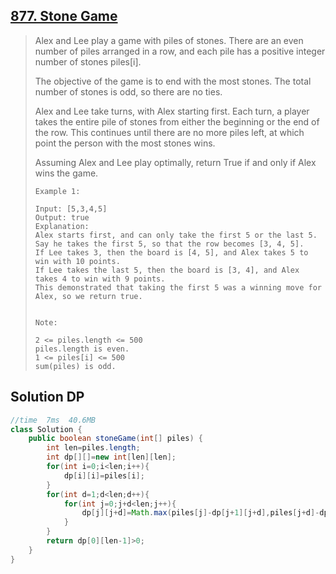 ## [877. Stone Game](https://leetcode-cn.com/problems/stone-game/)

> Alex and Lee play a game with piles of stones.  There are an even number of piles arranged in a row, and each pile has a positive integer number of stones piles[i].
>
> The objective of the game is to end with the most stones.  The total number of stones is odd, so there are no ties.
>
> Alex and Lee take turns, with Alex starting first.  Each turn, a player takes the entire pile of stones from either the beginning or the end of the row.  This continues until there are no more piles left, at which point the person with the most stones wins.
>
> Assuming Alex and Lee play optimally, return True if and only if Alex wins the game.
>
>  
>
> ```
> Example 1:
> 
> Input: [5,3,4,5]
> Output: true
> Explanation: 
> Alex starts first, and can only take the first 5 or the last 5.
> Say he takes the first 5, so that the row becomes [3, 4, 5].
> If Lee takes 3, then the board is [4, 5], and Alex takes 5 to win with 10 points.
> If Lee takes the last 5, then the board is [3, 4], and Alex takes 4 to win with 9 points.
> This demonstrated that taking the first 5 was a winning move for Alex, so we return true.
> 
> 
> Note:
> 
> 2 <= piles.length <= 500
> piles.length is even.
> 1 <= piles[i] <= 500
> sum(piles) is odd.
> ```

## Solution DP

```java
//time  7ms  40.6MB
class Solution {
    public boolean stoneGame(int[] piles) {
        int len=piles.length;
        int dp[][]=new int[len][len];
        for(int i=0;i<len;i++){
            dp[i][i]=piles[i];
        }
        for(int d=1;d<len;d++){
            for(int j=0;j+d<len;j++){
                dp[j][j+d]=Math.max(piles[j]-dp[j+1][j+d],piles[j+d]-dp[j][j+d-1]);
            }
        }
        return dp[0][len-1]>0;
    }
}
```

